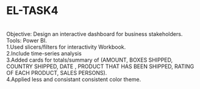 # EL-TASK4
<br>
Objective: Design an interactive dashboard for business stakeholders.
<br>
Tools: Power BI.
<br>
1.Used slicers/filters for interactivity Workbook.
<br>
2.Include time-series analysis
<br>
3.Added cards for totals/summary of (AMOUNT, BOXES SHIPPED, COUNTRY SHIPPED, DATE , PRODUCT THAT HAS BEEN SHIPPED, RATING OF EACH PRODUCT, SALES PERSONS).
<br>
4.Applied less and consistant consistent color theme.
